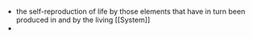 - the self-reproduction of life by those elements that have in turn been produced in and by the living [[System]]
- 